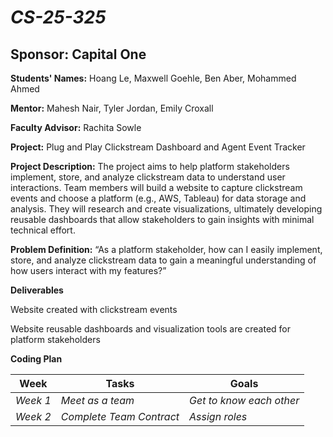 # *CS-25-325*
## **Sponsor:** Capital One

**Students' Names:** Hoang Le, Maxwell Goehle, Ben Aber, Mohammed Ahmed

**Mentor:** Mahesh Nair, Tyler Jordan, Emily Croxall

**Faculty Advisor:** Rachita Sowle

**Project:** Plug and Play Clickstream Dashboard and Agent Event Tracker

**Project Description:** The project aims to help platform stakeholders implement, store, and analyze clickstream data to understand user interactions. Team members will build a website to capture clickstream events and choose a platform (e.g., AWS, Tableau) for data storage and analysis. They will research and create visualizations, ultimately developing reusable dashboards that allow stakeholders to gain insights with minimal technical effort.

**Problem Definition:** “As a platform stakeholder, how can I easily implement, store, and analyze clickstream data to gain a meaningful understanding of how users interact with my features?”

**Deliverables** 

Website created with clickstream events

Website reusable dashboards and visualization tools are created for platform stakeholders

**Coding Plan**

| Week | Tasks | Goals |
|------|-------|-------|
| _Week 1_ | _Meet as a team_ | _Get to know each other_ |
| _Week 2_ | _Complete Team Contract_ | _Assign roles_ |
